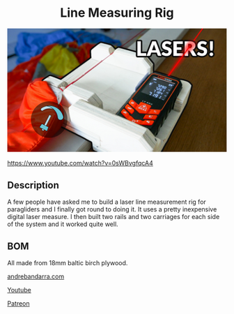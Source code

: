 <h1 align="center">Line Measuring Rig</h1>

![Table](/photos/thumb.jpg)

https://www.youtube.com/watch?v=0sWBvgfqcA4

## Description

A few people have asked me to build a laser line measurement rig for paragliders and I finally got round to doing it.
It uses a pretty inexpensive digital laser measure.
I then built two rails and two carriages for each side of the system and it worked quite well. 

## BOM

All made from 18mm baltic birch plywood.

[andrebandarra.com](https://andrebandarra.com/)   

[Youtube](https://www.youtube.com/channel/UCzYf1cmKwDMSiII9SSp6IJw) 

[Patreon](https://www.patreon.com/bandarra) 
